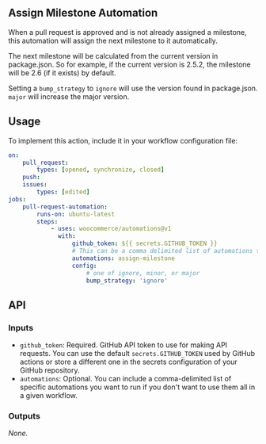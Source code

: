 ## Assign Milestone Automation

When a pull request is approved and is not already assigned a milestone, this automation will assign the next milestone to it
automatically.

The next milestone will be calculated from the current version in package.json. So for example, if the current version is 2.5.2, the milestone will be 2.6 (if it exists) by default.

Setting a `bump_strategy` to `ignore` will use the version found in package.json. `major` will increase the major version.

## Usage

To implement this action, include it in your workflow configuration file:

```yaml
on:
    pull_request:
        types: [opened, synchronize, closed]
    push:
    issues:
        types: [edited]
jobs:
    pull-request-automation:
        runs-on: ubuntu-latest
        steps:
            - uses: woocommerce/automations@v1
              with:
                  github_token: ${{ secrets.GITHUB_TOKEN }}
                  # This can be a comma delimited list of automations to run, in this case we're just executing assign-milestone
                  automations: assign-milestone
                  config:
                      # one of ignore, minor, or major
                      bump_strategy: 'ignore'
```

## API

### Inputs

-   `github_token`: Required. GitHub API token to use for making API requests. You can use the default `secrets.GITHUB_TOKEN` used by GitHub actions or store a different one in the secrets configuration of your GitHub repository.
-   `automations`: Optional. You can include a comma-delimited list of specific automations you want to run if you don't want to use them all in a given workflow.

### Outputs

_None._
